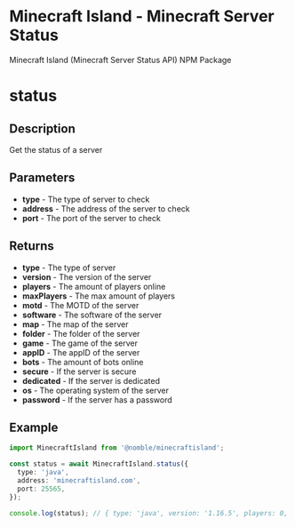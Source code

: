 # Minecraft Island - Minecraft Server Status

Minecraft Island (Minecraft Server Status API) NPM Package

# status

## Description

Get the status of a server

## Parameters

- **type** - The type of server to check
- **address** - The address of the server to check
- **port** - The port of the server to check

## Returns

- **type** - The type of server
- **version** - The version of the server
- **players** - The amount of players online
- **maxPlayers** - The max amount of players
- **motd** - The MOTD of the server
- **software** - The software of the server
- **map** - The map of the server
- **folder** - The folder of the server
- **game** - The game of the server
- **appID** - The appID of the server
- **bots** - The amount of bots online
- **secure** - If the server is secure
- **dedicated** - If the server is dedicated
- **os** - The operating system of the server
- **password** - If the server has a password

## Example

```ts
import MinecraftIsland from '@nomble/minecraftisland';

const status = await MinecraftIsland.status({
  type: 'java',
  address: 'minecraftisland.com',
  port: 25565,
});

console.log(status); // { type: 'java', version: '1.16.5', players: 0, maxPlayers: 100, motd: 'Minecraft Island', software: 'Paper', map: 'world', folder: 'world', game: 'MINECRAFT', appID: 0, bots: 0, secure: true, dedicated: true, os: 'linux', password: false }
```
